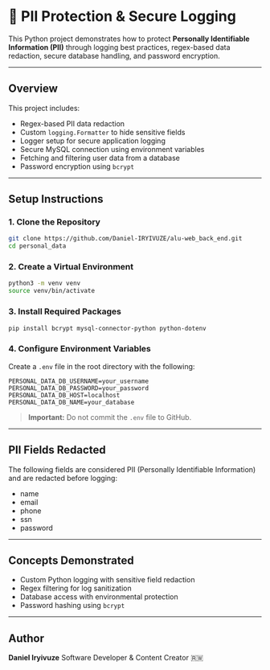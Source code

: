 # 🔐 PII Protection & Secure Logging

This Python project demonstrates how to protect **Personally Identifiable Information (PII)** through logging best practices, regex-based data redaction, secure database handling, and password encryption.

---

## Overview

This project includes:

- Regex-based PII data redaction
- Custom `logging.Formatter` to hide sensitive fields
- Logger setup for secure application logging
- Secure MySQL connection using environment variables
- Fetching and filtering user data from a database
- Password encryption using `bcrypt`

---

## Setup Instructions

### 1. Clone the Repository

```bash
git clone https://github.com/Daniel-IRYIVUZE/alu-web_back_end.git
cd personal_data
````

### 2. Create a Virtual Environment

```bash
python3 -m venv venv
source venv/bin/activate
```

### 3. Install Required Packages

```bash
pip install bcrypt mysql-connector-python python-dotenv
```

### 4. Configure Environment Variables

Create a `.env` file in the root directory with the following:

```env
PERSONAL_DATA_DB_USERNAME=your_username
PERSONAL_DATA_DB_PASSWORD=your_password
PERSONAL_DATA_DB_HOST=localhost
PERSONAL_DATA_DB_NAME=your_database
```

> **Important:** Do not commit the `.env` file to GitHub.

---

## PII Fields Redacted

The following fields are considered PII (Personally Identifiable Information) and are redacted before logging:

* name
* email
* phone
* ssn
* password

---

## Concepts Demonstrated

* Custom Python logging with sensitive field redaction
* Regex filtering for log sanitization
* Database access with environmental protection
* Password hashing using `bcrypt`

---

## Author

**Daniel Iryivuze**
Software Developer & Content Creator 🇷🇼